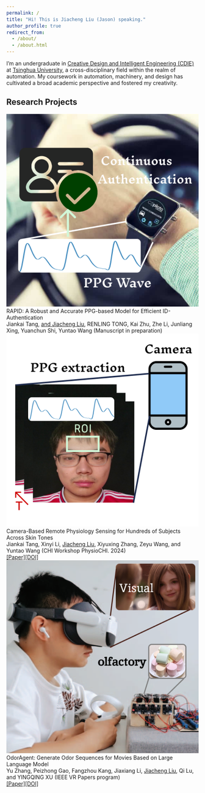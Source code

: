 ```yaml
---
permalink: /
title: "Hi! This is Jiacheng Liu (Jason) speaking."
author_profile: true
redirect_from: 
  - /about/
  - /about.html
---
```


I’m an undergraduate in [Creative Design and Intelligent Engineering (CDIE)](https://www.xyc.tsinghua.edu.cn/en/info/1111/1374.htm) at [Tsinghua University](https://www.tsinghua.edu.cn/en/index.htm), a cross-disciplinary field within the realm of automation. My coursework in automation, machinery, and design has cultivated a broad academic perspective and fostered my creativity.

<h2 id='Research Projects'>Research Projects</h2>


<div class="project">
  <img src="/images/PPGA.png" alt="Project Image" class="project-image">
  <div class="project-description">
    <div class="project-title">RAPID: A Robust and Accurate PPG-based Model for Efficient ID-Authentication</div>
    <div class="project-authors">Jiankai Tang, <u>and Jiacheng Liu</u>, RENLING TONG, Kai Zhu, Zhe Li, Junliang Xing, Yuanchun Shi, Yuntao Wang (Manuscript in preparation)</div>
  </div>
</div>

<div class="project">
  <img src="/images/rPPg.png" alt="Project Image" class="project-image">
  <div class="project-description">
    <div class="project-title">Camera-Based Remote Physiology Sensing for Hundreds of Subjects Across Skin Tones</div>
    <div class="project-authors">Jiankai Tang, Xinyi Li, <u>Jiacheng Liu</u>, Xiyuxing Zhang, Zeyu Wang, and Yuntao Wang (CHI Workshop PhysioCHI. 2024)</div>
    <div class="project-links"><a href="assets/2404.05003v1.pdf">[Paper]</a><a href="https://doi.org/10.48550/arXiv.2404.05003">[DOI]</a> </div>
  </div>
</div>

<div class="project">
  <img src="/images/Odor.png" alt="Project Image" class="project-image">
  <div class="project-description">
    <div class="project-title">OdorAgent: Generate Odor Sequences for Movies Based on Large Language Model</div>
    <div class="project-authors">Yu Zhang, Peizhong Gao, Fangzhou Kang, Jiaxiang Li, <u>Jiacheng Liu</u>, Qi Lu, and YINGQING XU (IEEE VR Papers program)</div>
    <div class="project-links"><a href="assets/OdorAgent_Generate_Odor_Sequences_for_Movies_Based_on_Large_Language_Model.pdf">[Paper]</a><a href="https://doi.org/10.1109/VR58804.2024.00034">[DOI]</a> </div>
  </div>
</div>

